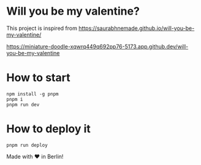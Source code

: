# Will you be my valentine?

This project is inspired from https://saurabhnemade.github.io/will-you-be-my-valentine/

https://miniature-doodle-xqwrq449q692pp76-5173.app.github.dev/will-you-be-my-valentine



# How to start
```
npm install -g pnpm
pnpm i
pnpm run dev
```


# How to deploy it
```
pnpm run deploy
```

Made with ❤️ in Berlin!
